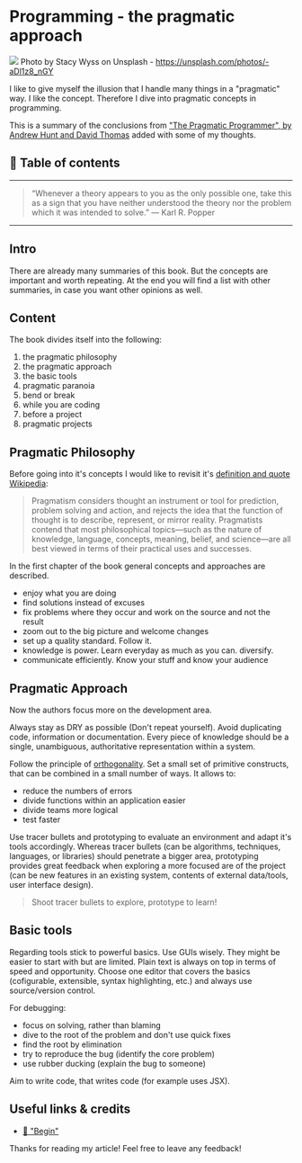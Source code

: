 # Programming - the pragmatic approach

[<img src="https://images.unsplash.com/reserve/NnDHkyxLTFe7d5UZv9Bk_louvre.jpg?dpr=2&auto=format&fit=crop&w=1080&h=730&q=80&cs=tinysrgb&crop=">](
https://unsplash.com/photos/-aDl1z8_nGY)
Photo by Stacy Wyss on Unsplash - https://unsplash.com/photos/-aDl1z8_nGY


I like to give myself the illusion that I handle many things in a "pragmatic" way. I like the concept. Therefore I dive into pragmatic concepts in programming.

This is a summary of the conclusions from ["The Pragmatic Programmer", by Andrew Hunt and David Thomas](https://www.amazon.de/Pragmatic-Programmer-Journeyman-Master/dp/020161622X/ref=sr_1_1?ie=UTF8&qid=1505644110&sr=8-1&keywords=pragmatic+programmer) added with some of my thoughts.


## 📄 Table of contents


---
>“Whenever a theory appears to you as the only possible one, take this as a sign that you have neither understood the theory nor the problem which it was intended to solve.” 
― Karl R. Popper
---

## Intro

There are already many summaries of this book. But the concepts are important and worth repeating. At the end you will find a list with other summaries, in case you want other opinions as well.

## Content

The book divides itself into the following:

1. the pragmatic philosophy
1. the pragmatic approach
1. the basic tools
1. pragmatic paranoia
1. bend or break
1. while you are coding
1. before a project
1. pragmatic projects

## Pragmatic Philosophy

Before going into it's concepts I would like to revisit it's [definition and quote Wikipedia](https://en.wikipedia.org/wiki/Pragmatism):

> Pragmatism considers thought an instrument or tool for prediction, problem solving and action, and rejects the idea that the function of thought is to describe, represent, or mirror reality. Pragmatists contend that most philosophical topics—such as the nature of knowledge, language, concepts, meaning, belief, and science—are all best viewed in terms of their practical uses and successes.

In the first chapter of the book general concepts and approaches are described.

- enjoy what you are doing
- find solutions instead of excuses
- fix problems where they occur and work on the source and not the result
- zoom out to the big picture and welcome changes
- set up a quality standard. Follow it.
- knowledge is power. Learn everyday as much as you can. diversify.
- communicate efficiently. Know your stuff and know your audience

## Pragmatic Approach

Now the authors focus more on the development area.


Always stay as DRY as possible (Don't repeat yourself). Avoid duplicating code, information or documentation. Every piece of knowledge should be a single, unambiguous, authoritative representation within a system.

Follow the principle of [orthogonality](https://en.wikipedia.org/wiki/Orthogonality_(programming)). Set a small set of primitive constructs, that can be combined in a small number of ways. It allows to:
- reduce the numbers of errors
- divide functions within an application easier
- divide teams more logical
- test faster

Use tracer bullets and prototyping to evaluate an environment and adapt it's tools accordingly. Whereas tracer bullets (can be algorithms, techniques, languages, or libraries) should penetrate a bigger area, prototyping provides great feedback when exploring a more focused are of the project (can be new features in an existing system, contents of external data/tools, user interface design). 

> Shoot tracer bullets to explore, prototype to learn!


## Basic tools

Regarding tools stick to powerful basics. 
Use GUIs wisely. They might be easier to start with but are limited. Plain text is always on top in terms of speed and opportunity.
Choose one editor that covers the basics (cofigurable, extensible, syntax highlighting, etc.) and always use source/version control.

For debugging:
- focus on solving, rather than blaming
- dive to the root of the problem and don't use quick fixes
- find the root by elimination
- try to reproduce the bug (identify the core problem)
- use rubber ducking (explain the bug to someone)

Aim to write code, that writes code (for example uses JSX).









## Useful links & credits
- [📄 "Begin"](afgafgadgads)



Thanks for reading my article! Feel free to leave any feedback! 


<!-- Written by Daniel Deutsch (deudan1010@gmail.com) -->
